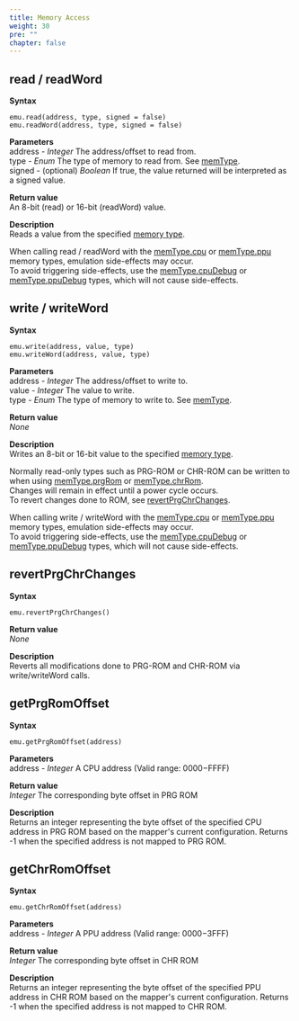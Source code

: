 ```yaml
---
title: Memory Access
weight: 30
pre: ""
chapter: false
---
```


## read / readWord ##

**Syntax**  

    emu.read(address, type, signed = false)
	emu.readWord(address, type, signed = false)

**Parameters**  
address - *Integer* The address/offset to read from.  
type - *Enum* The type of memory to read from. See [memType](/apireference/enums.html#memtype).  
signed - (optional) *Boolean* If true, the value returned will be interpreted as a signed value.

**Return value**  
An 8-bit (read) or 16-bit (readWord) value.

**Description**  
Reads a value from the specified [memory type](/apireference/enums.html#memtype).  

When calling read / readWord with the [memType.cpu](/apireference/enums.html#memtype) or [memType.ppu](/apireference/enums.html#memtype) memory types, emulation side-effects may occur.  
To avoid triggering side-effects, use the [memType.cpuDebug](/apireference/enums.html#memtype) or [memType.ppuDebug](/apireference/enums.html#memtype) types, which will not cause side-effects.


## write / writeWord ##

**Syntax**  

    emu.write(address, value, type)
	emu.writeWord(address, value, type)

**Parameters**  
address - *Integer* The address/offset to write to.    
value - *Integer* The value to write.  
type - *Enum* The type of memory to write to. See [memType](/apireference/enums.html#memtype).  

**Return value**  
*None*

**Description**  
Writes an 8-bit or 16-bit value to the specified [memory type](/apireference/enums.html#memtype).  

Normally read-only types such as PRG-ROM or CHR-ROM can be written to when using [memType.prgRom](/apireference/enums.html#memtype) or [memType.chrRom](/apireference/enums.html#memtype).  
Changes will remain in effect until a power cycle occurs.  
To revert changes done to ROM, see [revertPrgChrChanges](#revertprgchrchanges).

When calling write / writeWord with the [memType.cpu](/apireference/enums.html#memtype) or [memType.ppu](/apireference/enums.html#memtype) memory types, emulation side-effects may occur.  
To avoid triggering side-effects, use the [memType.cpuDebug](/apireference/enums.html#memtype) or [memType.ppuDebug](/apireference/enums.html#memtype) types, which will not cause side-effects.


## revertPrgChrChanges ##

**Syntax**  

    emu.revertPrgChrChanges()

**Return value**  
*None*

**Description**  
Reverts all modifications done to PRG-ROM and CHR-ROM via write/writeWord calls.


## getPrgRomOffset ##

**Syntax**  

    emu.getPrgRomOffset(address)

**Parameters**  
address - *Integer* A CPU address (Valid range: $0000-$FFFF)

**Return value**  
*Integer* The corresponding byte offset in PRG ROM

**Description**  
Returns an integer representing the byte offset of the specified CPU address in PRG ROM based on the mapper's current configuration. Returns -1 when the specified address is not mapped to PRG ROM.


## getChrRomOffset ##

**Syntax**  

    emu.getChrRomOffset(address)

**Parameters**  
address - *Integer* A PPU address (Valid range: $0000-$3FFF)

**Return value**  
*Integer* The corresponding byte offset in CHR ROM

**Description**  
Returns an integer representing the byte offset of the specified PPU address in CHR ROM based on the mapper's current configuration. Returns -1 when the specified address is not mapped to CHR ROM.

